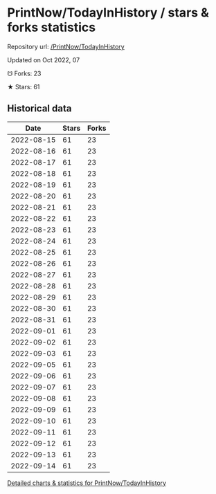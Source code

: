 # PrintNow/TodayInHistory / stars & forks statistics

Repository url: [/PrintNow/TodayInHistory](https://github.com/PrintNow/TodayInHistory)

Updated on Oct 2022, 07

☋ Forks: 23

★ Stars: 61

## Historical data
| Date | Stars | Forks |
|------|-------|-------|
| 2022-08-15 | 61 | 23 | 
| 2022-08-16 | 61 | 23 | 
| 2022-08-17 | 61 | 23 | 
| 2022-08-18 | 61 | 23 | 
| 2022-08-19 | 61 | 23 | 
| 2022-08-20 | 61 | 23 | 
| 2022-08-21 | 61 | 23 | 
| 2022-08-22 | 61 | 23 | 
| 2022-08-23 | 61 | 23 | 
| 2022-08-24 | 61 | 23 | 
| 2022-08-25 | 61 | 23 | 
| 2022-08-26 | 61 | 23 | 
| 2022-08-27 | 61 | 23 | 
| 2022-08-28 | 61 | 23 | 
| 2022-08-29 | 61 | 23 | 
| 2022-08-30 | 61 | 23 | 
| 2022-08-31 | 61 | 23 | 
| 2022-09-01 | 61 | 23 | 
| 2022-09-02 | 61 | 23 | 
| 2022-09-03 | 61 | 23 | 
| 2022-09-05 | 61 | 23 | 
| 2022-09-06 | 61 | 23 | 
| 2022-09-07 | 61 | 23 | 
| 2022-09-08 | 61 | 23 | 
| 2022-09-09 | 61 | 23 | 
| 2022-09-10 | 61 | 23 | 
| 2022-09-11 | 61 | 23 | 
| 2022-09-12 | 61 | 23 | 
| 2022-09-13 | 61 | 23 | 
| 2022-09-14 | 61 | 23 | 


[Detailed charts & statistics for PrintNow/TodayInHistory](https://reviewgithub.com/rep/PrintNow/TodayInHistory)
